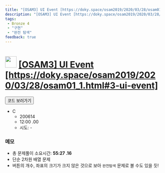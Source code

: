 ```yaml
---
title: "[OSAM3] UI Event [https://doky.space/osam2019/2020/03/28/osam01_1.html#3-ui-event]"
description: "[OSAM3] UI Event [https://doky.space/osam2019/2020/03/28/osam01_1.html#3-ui-event] 문제풀이"
tags: 
 - Bronze 4
 - "구현"
 - "완전 탐색"
feedback: true
---
```

<h1><img src="https://doky.space/assets/icpclev/b4.svg" height="37px"> <a href="http://icpc.me/OSAM3">[OSAM3] UI Event [https://doky.space/osam2019/2020/03/28/osam01_1.html#3-ui-event]</a></h1>

<a href="https://github.com/DokySp/acmicpc-practice/tree/master/OSAM3"><button class="btn btn-info">코드 보러가기</button></a>

- C
  - 200614
  - 12:00 .00
  - 시도: -


### 메모
 - 총 문제풀이 소요시간: **55:27 .16**
 - 단순 2차원 배열 문제
 - 버튼의 개수, 좌표의 크기가 크지 않은 것으로 보아 `완전탐색` 문제로 볼 수도 있을 듯!
